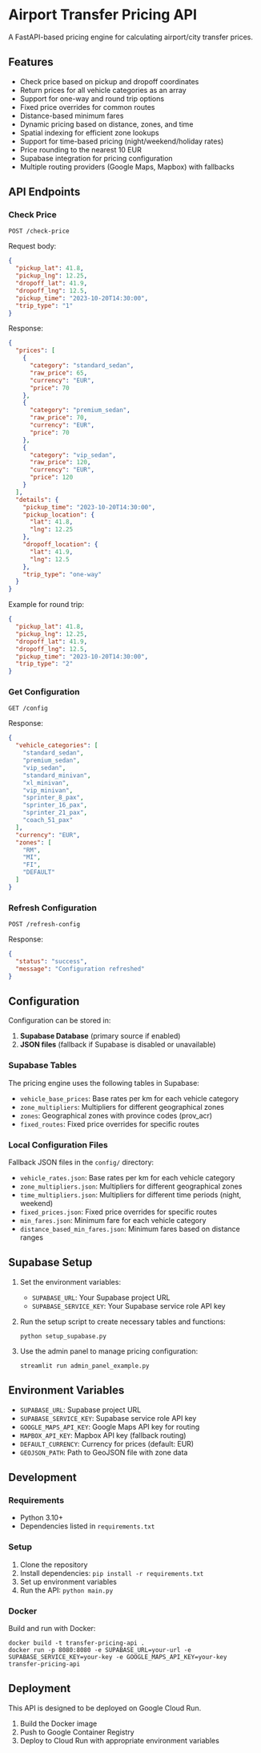 # Airport Transfer Pricing API

A FastAPI-based pricing engine for calculating airport/city transfer prices.

## Features

- Check price based on pickup and dropoff coordinates
- Return prices for all vehicle categories as an array
- Support for one-way and round trip options
- Fixed price overrides for common routes
- Distance-based minimum fares
- Dynamic pricing based on distance, zones, and time
- Spatial indexing for efficient zone lookups
- Support for time-based pricing (night/weekend/holiday rates)
- Price rounding to the nearest 10 EUR
- Supabase integration for pricing configuration
- Multiple routing providers (Google Maps, Mapbox) with fallbacks

## API Endpoints

### Check Price

```
POST /check-price
```

Request body:
```json
{
  "pickup_lat": 41.8,
  "pickup_lng": 12.25,
  "dropoff_lat": 41.9,
  "dropoff_lng": 12.5,
  "pickup_time": "2023-10-20T14:30:00",
  "trip_type": "1"
}
```

Response:
```json
{
  "prices": [
    {
      "category": "standard_sedan",
      "raw_price": 65,
      "currency": "EUR",
      "price": 70
    },
    {
      "category": "premium_sedan",
      "raw_price": 70,
      "currency": "EUR",
      "price": 70
    },
    {
      "category": "vip_sedan",
      "raw_price": 120,
      "currency": "EUR",
      "price": 120
    }
  ],
  "details": {
    "pickup_time": "2023-10-20T14:30:00",
    "pickup_location": {
      "lat": 41.8,
      "lng": 12.25
    },
    "dropoff_location": {
      "lat": 41.9,
      "lng": 12.5
    },
    "trip_type": "one-way"
  }
}
```

Example for round trip:
```json
{
  "pickup_lat": 41.8,
  "pickup_lng": 12.25,
  "dropoff_lat": 41.9,
  "dropoff_lng": 12.5,
  "pickup_time": "2023-10-20T14:30:00",
  "trip_type": "2"
}
```

### Get Configuration

```
GET /config
```

Response:
```json
{
  "vehicle_categories": [
    "standard_sedan",
    "premium_sedan",
    "vip_sedan",
    "standard_minivan",
    "xl_minivan",
    "vip_minivan",
    "sprinter_8_pax",
    "sprinter_16_pax",
    "sprinter_21_pax",
    "coach_51_pax"
  ],
  "currency": "EUR",
  "zones": [
    "RM",
    "MI",
    "FI",
    "DEFAULT"
  ]
}
```

### Refresh Configuration

```
POST /refresh-config
```

Response:
```json
{
  "status": "success",
  "message": "Configuration refreshed"
}
```

## Configuration

Configuration can be stored in:

1. **Supabase Database** (primary source if enabled)
2. **JSON files** (fallback if Supabase is disabled or unavailable)

### Supabase Tables

The pricing engine uses the following tables in Supabase:

- `vehicle_base_prices`: Base rates per km for each vehicle category
- `zone_multipliers`: Multipliers for different geographical zones
- `zones`: Geographical zones with province codes (prov_acr)
- `fixed_routes`: Fixed price overrides for specific routes

### Local Configuration Files

Fallback JSON files in the `config/` directory:

- `vehicle_rates.json`: Base rates per km for each vehicle category
- `zone_multipliers.json`: Multipliers for different geographical zones
- `time_multipliers.json`: Multipliers for different time periods (night, weekend)
- `fixed_prices.json`: Fixed price overrides for specific routes
- `min_fares.json`: Minimum fare for each vehicle category
- `distance_based_min_fares.json`: Minimum fares based on distance ranges

## Supabase Setup

1. Set the environment variables:
   - `SUPABASE_URL`: Your Supabase project URL
   - `SUPABASE_SERVICE_KEY`: Your Supabase service role API key

2. Run the setup script to create necessary tables and functions:
   ```
   python setup_supabase.py
   ```

3. Use the admin panel to manage pricing configuration:
   ```
   streamlit run admin_panel_example.py
   ```

## Environment Variables

- `SUPABASE_URL`: Supabase project URL
- `SUPABASE_SERVICE_KEY`: Supabase service role API key
- `GOOGLE_MAPS_API_KEY`: Google Maps API key for routing
- `MAPBOX_API_KEY`: Mapbox API key (fallback routing)
- `DEFAULT_CURRENCY`: Currency for prices (default: EUR)
- `GEOJSON_PATH`: Path to GeoJSON file with zone data

## Development

### Requirements

- Python 3.10+
- Dependencies listed in `requirements.txt`

### Setup

1. Clone the repository
2. Install dependencies: `pip install -r requirements.txt`
3. Set up environment variables
4. Run the API: `python main.py`

### Docker

Build and run with Docker:

```
docker build -t transfer-pricing-api .
docker run -p 8080:8080 -e SUPABASE_URL=your-url -e SUPABASE_SERVICE_KEY=your-key -e GOOGLE_MAPS_API_KEY=your-key transfer-pricing-api
```

## Deployment

This API is designed to be deployed on Google Cloud Run.

1. Build the Docker image
2. Push to Google Container Registry
3. Deploy to Cloud Run with appropriate environment variables